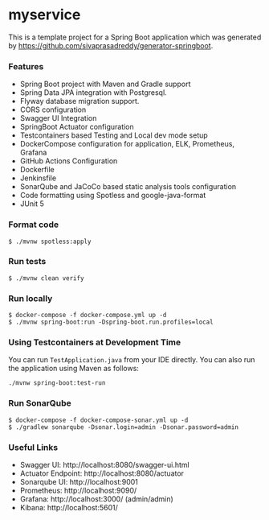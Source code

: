 # myservice

This is a template project for a Spring Boot application which was generated
by https://github.com/sivaprasadreddy/generator-springboot.

### Features

* Spring Boot project with Maven and Gradle support
* Spring Data JPA integration with Postgresql.
* Flyway database migration support.
* CORS configuration
* Swagger UI Integration
* SpringBoot Actuator configuration
* Testcontainers based Testing and Local dev mode setup
* DockerCompose configuration for application, ELK, Prometheus, Grafana
* GitHub Actions Configuration
* Dockerfile
* Jenkinsfile
* SonarQube and JaCoCo based static analysis tools configuration
* Code formatting using Spotless and google-java-format
* JUnit 5

### Format code

```shell
$ ./mvnw spotless:apply
```

### Run tests

```shell
$ ./mvnw clean verify
```

### Run locally

```shell
$ docker-compose -f docker-compose.yml up -d
$ ./mvnw spring-boot:run -Dspring-boot.run.profiles=local
```

### Using Testcontainers at Development Time

You can run `TestApplication.java` from your IDE directly.
You can also run the application using Maven as follows:

```shell
./mvnw spring-boot:test-run
```

### Run SonarQube

```shell
$ docker-compose -f docker-compose-sonar.yml up -d
$ ./gradlew sonarqube -Dsonar.login=admin -Dsonar.password=admin
```

### Useful Links

* Swagger UI: http://localhost:8080/swagger-ui.html
* Actuator Endpoint: http://localhost:8080/actuator
* Sonarqube UI: http://localhost:9001
* Prometheus: http://localhost:9090/
* Grafana: http://localhost:3000/ (admin/admin)
* Kibana: http://localhost:5601/
